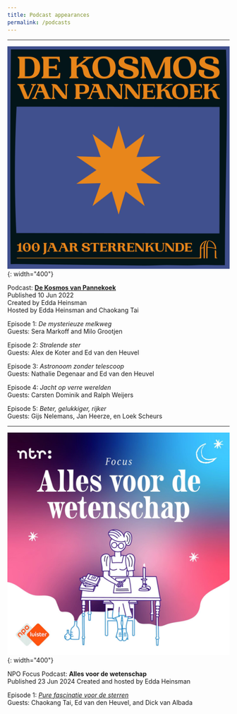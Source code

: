 ```yaml
---
title: Podcast appearances
permalink: /podcasts
---
```


-------

![Logo of the podcast _De Kosmos van Pannekoek_](images/kosmos.jpg){: width="400"}

Podcast: [**De Kosmos van Pannekoek**](https://api.uva.nl/nl/over-ons/geschiedenis/podcast-de-kosmos-van-pannekoek/podcast.html)  
Published 10 Jun 2022  
Created by Edda Heinsman  
Hosted by Edda Heinsman and Chaokang Tai  

Episode 1: *De mysterieuze melkweg*  
Guests: Sera Markoff and Milo Grootjen

Episode 2: *Stralende ster*  
Guests: Alex de Koter and Ed van den Heuvel

Episode 3: *Astronoom zonder telescoop*  
Guests: Nathalie Degenaar and Ed van den Heuvel

Episode 4: *Jacht op verre werelden*  
Guests: Carsten Dominik and Ralph Weijers

Episode 5: *Beter, gelukkiger, rijker*  
Guests: Gijs Nelemans, Jan Heerze, en Loek Scheurs 

------

![Logo of the podcast _Alles voor de Wetenschap_](images/alles_voor_de_wetenschap.jpg){: width="400"}

NPO Focus Podcast: **Alles voor de wetenschap**  
Published 23 Jun 2024
Created and hosted by Edda Heinsman

Episode 1: [*Pure fascinatie voor de sterren*](https://npo.nl/luister/podcasts/101-focus-wetenschap/109625)  
Guests: Chaokang Tai, Ed van den Heuvel, and Dick van Albada

